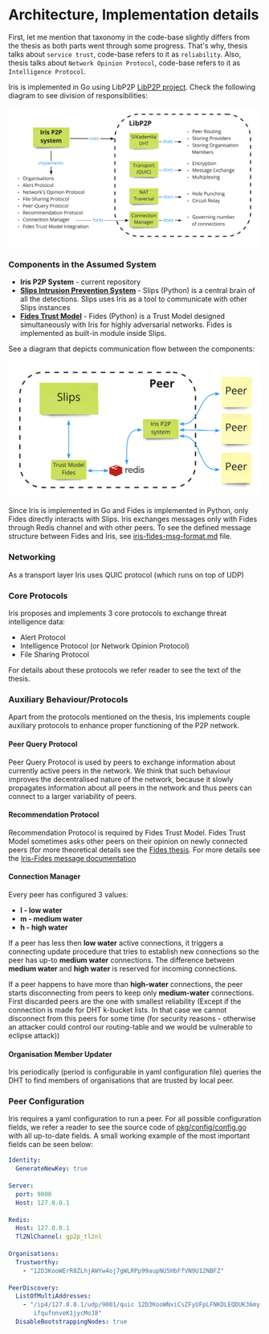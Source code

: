 # Architecture, Implementation details

First, let me mention that taxonomy in the code-base slightly differs from the thesis as both parts
went through some progress. That's why, thesis talks about `service trust`, code-base refers to it as `reliability`. Also,
thesis talks about `Network Opinion Protocol`, code-base refers to it as `Intelligence Protocol`.

Iris is implemented in Go using LibP2P [LibP2P project](https://github.com/libp2p).
Check the following diagram to see division of responsibilities:

![Responsibilities Diagram](media/responsibilities-diagram.jpg)

### Components in the Assumed System

* **Iris P2P System** - current repository
* [**Slips Intrusion Prevention System**](https://github.com/draliii/StratosphereLinuxIPS) - Slips (Python) is a central brain of all the detections. Slips uses Iris as a tool to communicate with other Slips instances
* [**Fides Trust Model**](https://github.com/lukasforst/fides) - Fides (Python) is a Trust Model designed simultaneously with Iris for highly adversarial networks. Fides is implemented as built-in module inside Slips.

See a diagram that depicts communication flow between the components:

![Communication Diagram](media/components-communication-diagram.jpg)

Since Iris is implemented in Go and Fides is implemented in Python, only Fides directly interacts with Slips. Iris exchanges
messages only with Fides through Redis channel and with other peers. To see the defined message structure between Fides and Iris, see [iris-fides-msg-format.md](iris-fides-msg-format.md) file.

### Networking

As a transport layer Iris uses QUIC protocol (which runs on top of UDP)

### Core Protocols

Iris proposes and implements 3 core protocols to exchange threat intelligence data:
* Alert Protocol
* Intelligence Protocol (or Network Opinion Protocol)
* File Sharing Protocol

For details about these protocols we refer reader to see the text of the thesis.

### Auxiliary Behaviour/Protocols

Apart from the protocols mentioned on the thesis, Iris implements couple auxiliary protocols to enhance
proper functioning of the P2P network.

#### Peer Query Protocol

Peer Query Protocol is used by peers to exchange information about currently active peers in the network.
We think that such behaviour improves the decentralised nature of the network, because it slowly propagates
information about all peers in the network and thus peers can connect to a larger variability of peers.

#### Recommendation Protocol

Recommendation Protocol is required by Fides Trust Model. Fides Trust Model sometimes asks other peers on their opinion
on newly connected peers (for more theoretical details see the [Fides thesis](https://www.stratosphereips.org/thesis-projects-list/2022/3/12/trust-model-for-global-peer-to-peer-intrusion-prevention-system).
For more details see the [Iris-Fides message documentation](iris-fides-msg-format.md)

#### Connection Manager

Every peer has configured 3 values:
* **l - low water**
* **m - medium water**
* **h - high water**

If a peer has less then **low water** active connections, it triggers a connecting update procedure that tries to establish new connections so the peer has up-to **medium water** connections. The difference between **medium water** and **high water** is reserved for incoming connections.

If a peer happens to have more than **high-water** connections, the peer starts disconnecting from peers to keep only **medium-water** connections. First discarded peers are the one with smallest reliability (Except if the connection is made for DHT k-bucket lists. In that case we cannot disconnect from this peers for some time (for security reasons - otherwise an attacker could control our routing-table and we would be vulnerable to eclipse attack))


#### Organisation Member Updater

Iris periodically (period is configurable in yaml configuration file) queries the DHT to find members of organisations that
are trusted by local peer. 

### Peer Configuration

Iris requires a yaml configuration to run a peer. For all possible configuration fields, we refer a reader to see the source code of
[pkg/config/config.go](./../pkg/config/config.go) with all up-to-date fields. A small working example of the most important fields can be seen below:
```yaml
Identity:
  GenerateNewKey: true

Server:
  port: 9000
  Host: 127.0.0.1

Redis:
  Host: 127.0.0.1
  Tl2NlChannel: gp2p_tl2nl

Organisations:
  Trustworthy:
    - "12D3KooWErR8ZLhjAWYw4oj7gWLRPp99aupNU5HbFfVN9U12NBFZ"

PeerDiscovery:
  ListOfMultiAddresses:
    - "/ip4/127.0.0.1/udp/9001/quic 12D3KooWNxiCsZFyUFpLFNKDLEQDUK36my
       ifqufnnveK1jycMoJ8"
  DisableBootstrappingNodes: true
  ```
